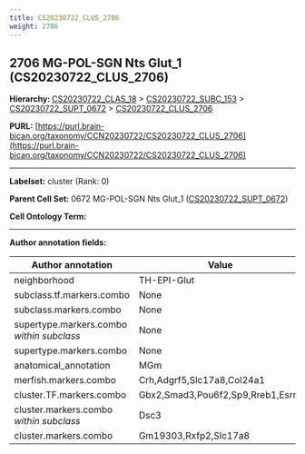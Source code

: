 ```yaml
---
title: CS20230722_CLUS_2706
weight: 2706
---
```

## 2706 MG-POL-SGN Nts Glut_1 (CS20230722_CLUS_2706)
<b>Hierarchy: </b>
[CS20230722_CLAS_18](../CS20230722_CLAS_18) >
[CS20230722_SUBC_153](../CS20230722_SUBC_153) >
[CS20230722_SUPT_0672](../CS20230722_SUPT_0672) >
[CS20230722_CLUS_2706](../CS20230722_CLUS_2706)

**PURL:** [https://purl.brain-bican.org/taxonomy/CCN20230722/CS20230722_CLUS_2706](https://purl.brain-bican.org/taxonomy/CCN20230722/CS20230722_CLUS_2706)

---


**Labelset:** cluster (Rank: 0)

**Parent Cell Set:** 0672 MG-POL-SGN Nts Glut_1 ([CS20230722_SUPT_0672](../CS20230722_SUPT_0672))



**Cell Ontology Term:** 

[MARKER GENES.]: #


---

[TRANSFERRED ANNOTATIONS.]: #


[AUTHOR ANNOTATION FIELDS.]: #


**Author annotation fields:**

| Author annotation | Value |
|-------------------|-------|
|neighborhood|TH-EPI-Glut|
|subclass.tf.markers.combo|None|
|subclass.markers.combo|None|
|supertype.markers.combo _within subclass_|None|
|supertype.markers.combo|None|
|anatomical_annotation|MGm|
|merfish.markers.combo|Crh,Adgrf5,Slc17a8,Col24a1|
|cluster.TF.markers.combo|Gbx2,Smad3,Pou6f2,Sp9,Rreb1,Esrrg|
|cluster.markers.combo _within subclass_|Dsc3|
|cluster.markers.combo|Gm19303,Rxfp2,Slc17a8|
